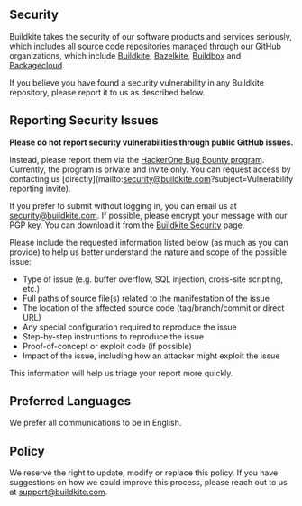 ## Security

Buildkite takes the security of our software products and services seriously, which includes all source code repositories managed through our GitHub organizations, which include [Buildkite](https://github.com/buildkite), [Bazelkite](https://github.com/bazelkite), [Buildbox](https://github.com/buildbox) and [Packagecloud](https://github.com/computology).

If you believe you have found a security vulnerability in any Buildkite repository, please report it to us as described below.

## Reporting Security Issues

**Please do not report security vulnerabilities through public GitHub issues.**

Instead, please report them via the [HackerOne Bug Bounty program](https://hackerone.com/buildkite?type=team). Currently, the program is private and invite only. You can request access by contacting us [directly](mailto:security@buildkite.com?subject=Vulnerability reporting invite).

If you prefer to submit without logging in, you can email us at [security@buildkite.com](mailto:security@buildkite.com).  If possible, please encrypt your message with our PGP key. You can download it from the [Buildkite Security](https://buildkite.com/security) page.

Please include the requested information listed below (as much as you can provide) to help us better understand the nature and scope of the possible issue:

  * Type of issue (e.g. buffer overflow, SQL injection, cross-site scripting, etc.)
  * Full paths of source file(s) related to the manifestation of the issue
  * The location of the affected source code (tag/branch/commit or direct URL)
  * Any special configuration required to reproduce the issue
  * Step-by-step instructions to reproduce the issue
  * Proof-of-concept or exploit code (if possible)
  * Impact of the issue, including how an attacker might exploit the issue

This information will help us triage your report more quickly.

## Preferred Languages

We prefer all communications to be in English.

## Policy

We reserve the right to update, modify or replace this policy. If you have suggestions on how we could improve this process, please reach out to us at [support@buildkite.com](mailto:support@buildkite.com).
